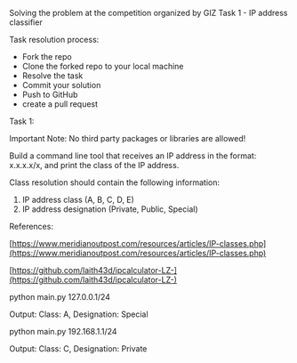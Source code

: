 Solving the problem at the competition organized by
GIZ Task 1 - IP address classifier

Task resolution process:

* Fork the repo
* Clone the forked repo to your local machine
* Resolve the task
* Commit your solution
* Push to GitHub
* create a pull request

Task 1:

Important Note: No third party packages or libraries are allowed!

Build a command line tool that receives an IP address in the format: x.x.x.x/x, and print the class of the IP address.

Class resolution should contain the following information:
1. IP address class (A, B, C, D, E)
2. IP address designation (Private, Public, Special)

References:

[https://www.meridianoutpost.com/resources/articles/IP-classes.php](https://www.meridianoutpost.com/resources/articles/IP-classes.php)

[https://github.com/laith43d/ipcalculator-LZ-](https://github.com/laith43d/ipcalculator-LZ-)


python main.py 127.0.0.1/24

Output: Class: A, Designation: Special


python main.py 192.168.1.1/24

Output: Class: C, Designation: Private